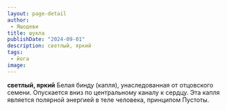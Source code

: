 ```yaml
---
layout: page-detail
author:
 - Яшодеви
title: шукла
publishDate: "2024-09-01"
description: светлый, яркий
tags:
 - йога
image: 
---
```


__светлый, яркий__
Белая бинду (капля), унаследованная от отцовского семени. Опускается вниз по центральному каналу к сердцу. Эта капля является полярной энергией в теле человека, принципом Пустоты.


